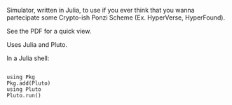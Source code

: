 Simulator, written in Julia, to use if you ever think that you wanna partecipate some Crypto-ish Ponzi Scheme (Ex. HyperVerse, HyperFound).

See the PDF for a quick view.

Uses Julia and Pluto.

In a Julia shell:

 
<pre><code>
using Pkg
Pkg.add(Pluto) 
using Pluto 
Pluto.run()
</code></pre>


